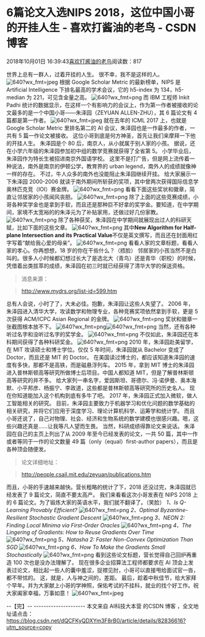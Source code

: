 
# 6篇论文入选NIPS 2018，这位中国小哥的开挂人生 - 喜欢打酱油的老鸟 - CSDN博客


2018年10月01日 16:39:43[喜欢打酱油的老鸟](https://me.csdn.net/weixin_42137700)阅读数：817


世界上总有一群人，过着开挂的人生。
很不幸，我不是这样的人。
![640?wx_fmt=jpeg](https://ss.csdn.net/p?https://mmbiz.qpic.cn/mmbiz_jpg/BnSNEaficFAbqNNrtwAK6uSib1D9N7TWorC2mjSuz8mMTwnm313L9GgC3OxViaBla10jMTJfrDhxIgspE3XagWIUA/640?wx_fmt=jpeg)
根据 Google Scholar Metric 的最新榜单，NIPS 是 Artificial Intelligence 下排名最高的学术会议，它的 h5-index 为 134，h5-median 为 221，可见含金量之高。
![640?wx_fmt=png](https://ss.csdn.net/p?https://mmbiz.qpic.cn/mmbiz_png/BnSNEaficFAbqNNrtwAK6uSib1D9N7TWorYz8g5JTaQtpkstQZsk2tmE0vrKcAEOk4plYp7bKXIAO6mqwwQ8fs3A/640?wx_fmt=png)
而 IBM 工程师 Inkit Padhi 统计的数据显示，在这样一个有影响力的会议上，作为第一作者被接收的论文最多的是一个中国小哥——朱泽园（ZEYUAN ALLEN-ZHU），其 6 篇论文有 4 篇都是第一作者。
![640?wx_fmt=jpeg](https://ss.csdn.net/p?https://mmbiz.qpic.cn/mmbiz_jpg/BnSNEaficFAbqNNrtwAK6uSib1D9N7TWorxmTl9bdBLZOXT6n6SQaibUeHgmjhX9jhRbdetBNYibP0P3UlfVXBFWTw/640?wx_fmt=jpeg)
就在去年的 ICML 2017 上，也就是 Google Scholar Metric 里排名第二的 AI 会议，朱泽园也是一作最多的作者，一共有 5 篇一作论文被接收。
这位小哥到底是何方神圣，首先让我们来摩拜一下他的开挂人生。
朱泽园是个 80 后，南京人，从小就属于别人家的小孩。
据说，还在小学六年级的朱泽园参加初中组的数学竞赛就获得了全省第 5。
小学毕业后，朱泽园作为特长生被招进南京外国语学校。
这里不是打广告，但是网上流传着一种说法，南外是南京的伊顿公学，教育界的 urban legend，南外人的成绩就像神一样的存在。
不过，牛人众多的南外也没能阻止朱泽园继续开挂。
给大家展示一下朱泽园 2000-2006 就读于南外期间所斩获的奖项，其中曾两次获得国际信息学奥林匹克竞（IOI）赛金牌。
![640?wx_fmt=png](https://ss.csdn.net/p?https://mmbiz.qpic.cn/mmbiz_png/BnSNEaficFAbqNNrtwAK6uSib1D9N7TWorCBvn2MUOJnmuWw7J9nvweNsXLWe7um9VdPBQPhUrbuAvNk72nUgichw/640?wx_fmt=png)
看看下面这些奖状和徽章，简直让邻居家的小孩闻风丧胆。
![640?wx_fmt=png](https://ss.csdn.net/p?https://mmbiz.qpic.cn/mmbiz_png/BnSNEaficFAbqNNrtwAK6uSib1D9N7TWoroFKem3wzkVKuwJLSYR7Hf683eQZQbnU1w7eF68iaUYUUYDC20vZH0Dw/640?wx_fmt=png)
除了上面的这些竞赛成绩，小哥各种奖学金也是拿到手软，而且还是那种巨不好拿的奖学金。要知道，在中学期间，家境不太宽裕的的朱泽元为了补贴家用，还做过好几份家教。
![640?wx_fmt=png](https://ss.csdn.net/p?https://mmbiz.qpic.cn/mmbiz_png/BnSNEaficFAbqNNrtwAK6uSib1D9N7TWorJNgkaoy77vyIvdSCrATdlpksp2kIqnrmZlUYhn76x5DLXev7rIXPtA/640?wx_fmt=png)
除了各种获奖，朱泽园在中学期间就展现出过人的科研天赋，比如下面的这些文章。
![640?wx_fmt=png](https://ss.csdn.net/p?https://mmbiz.qpic.cn/mmbiz_png/BnSNEaficFAbqNNrtwAK6uSib1D9N7TWorr3CYd4L0ianp09ptQOHRDLRkGoevpxQU5H30eDYjicIRibXnWVMrbZANQ/640?wx_fmt=png)
其中**New Algorithm for Half-plane Intersection and its Practical Value**不仅是英文撰写，而且还在封面用红字写着“献给我心爱的母亲”。
![640?wx_fmt=png](https://ss.csdn.net/p?https://mmbiz.qpic.cn/mmbiz_png/BnSNEaficFAbqNNrtwAK6uSib1D9N7TWorpsRZf7YJpgG14zBYVpdmrWnhFjxM2icLUpU34NtiaR33E68lBc80gYAA/640?wx_fmt=png)
看看人家的文章标题，看看人家的孝心。你再想想，18 岁的你在干些什么？（捂脸）
邻居家的小孩当然不是白叫的。很多人小时候都幻想过长大了是选北大（青鸟）还是青华（职校）的时候，凭借着出类拔萃的成绩，朱泽园在初三时就已经获得了清华大学的保送资格。

> 消息来源：

> http://www.mydrs.org/list-id=599.htm

总有人会说，小时了了，大未必佳。抱歉，朱泽园让这些人失望了。
2006 年，朱泽园进入清华大学，攻读数学和物理专业，各种竞赛奖项依然拿到手软，更是 5 次获得 ACM/ICPC Asian Regional 的金牌。
![640?wx_fmt=png](https://ss.csdn.net/p?https://mmbiz.qpic.cn/mmbiz_png/BnSNEaficFAbqNNrtwAK6uSib1D9N7TWorW6z591hVopobicXc23FxMCUINStQnAicBlslick7FTvMwCUC2Wl33QFqg/640?wx_fmt=png)
奖状和徽章一张截图根本放不下。
![640?wx_fmt=png](https://ss.csdn.net/p?https://mmbiz.qpic.cn/mmbiz_png/BnSNEaficFAbqNNrtwAK6uSib1D9N7TWorpWribaxdP0OOz4cX2EOYQGSZRdTE3HTMKmAcsicPFuqWj1vXlrwa3osA/640?wx_fmt=png)![640?wx_fmt=png](https://ss.csdn.net/p?https://mmbiz.qpic.cn/mmbiz_png/BnSNEaficFAbqNNrtwAK6uSib1D9N7TWorSLK7BbOBWLW8Q9iaHZ7WtqoSwws1eOBzvozKGTMcCo0MDaficS31K3icQ/640?wx_fmt=png)
当然，还有各种听过名字和没听过名字的奖学金。
![640?wx_fmt=png](https://ss.csdn.net/p?https://mmbiz.qpic.cn/mmbiz_png/BnSNEaficFAbqNNrtwAK6uSib1D9N7TWorOk2IPATEWFPKAR8SK3WWdEZibBpIX8Dm5qFZOPBctBs4Eh2kegI4XhQ/640?wx_fmt=png)
不仅如此，朱泽园还在本科期间获得了各种科研奖金。
![640?wx_fmt=png](https://ss.csdn.net/p?https://mmbiz.qpic.cn/mmbiz_png/BnSNEaficFAbqNNrtwAK6uSib1D9N7TWordfuVPeaHUGAAVMq1uQvmaxqtW7Sn3wKwvvf1kDYh8Axvul08qk9k1w/640?wx_fmt=png)
2010 年，朱泽园赴美留学，在 MIT 攻读硕士和博士学位。仅仅 5 年时间，朱泽园就从 Bachelor 变成了 Doctor，而且还是 MIT 的 Doctor。
在美国读过博士的，都应该知道朱泽园的速度有多快，那都不是高铁，而是磁悬浮列车。
2015 年，拿到 MIT 博士的朱泽园进入普林斯顿高等研究所做博士后项目。中国人都知道 MIT，但是了解普林斯顿高等研究的并不多。
给大家列一串名字，爱因斯坦、哥德尔、冯·诺伊曼、奥本海默、小平邦彦、杨振宁、李政道，这些都是普林斯顿高等研究所的历史名人。
现在你知道能加入这个机构到底有多牛了吧。
2017 年，朱泽园正式加入微软，做人工智能相关的研究。
目前，朱泽园主要致力于机器学习和优化问题的数学基础的相关研究，并将它们应用于深度学习、理论计算机科学、运筹学和统计学。
而且小哥还说了，自己对物理、社会、经济和生物系统的数学建模也很感兴趣。嗯，这些兴趣还真是……让我等凡人望而生畏。
当然，科研成绩得靠论文来说话。
朱泽园在自己的主页上列出了从 2009 年至今已经发表的论文，一共 50 篇，其中一作或者等同于一作的论文数量 49 篇（only（equal）first-author papers），而且是各种顶会随便发。

> 论文详细地址：

> http://people.csail.mit.edu/zeyuan/publications.htm

而且，小哥的手速越来越快。营长粗略的统计了下，2018 还没过完，朱泽园就已经发表了 9 篇论文，简直不要太高产。
我们来看看这次小哥发表在 NIPS 2018 上的 6 篇论文。为了锻炼大家的英语水平，我们就不翻译了。（笑脸）
*1、Is Q-Learning Provably Efficient?*
![640?wx_fmt=png](https://ss.csdn.net/p?https://mmbiz.qpic.cn/mmbiz_png/BnSNEaficFAbqNNrtwAK6uSib1D9N7TWor7UBd9oBicJQyFRaFsL4ku8oH9IQayItPbcHzTRqnpyXp459sPlNuGYA/640?wx_fmt=png)
*2、Optimal Byzantine-Resilient Stochastic Gradient Descent*
![640?wx_fmt=png](https://ss.csdn.net/p?https://mmbiz.qpic.cn/mmbiz_png/BnSNEaficFAbqNNrtwAK6uSib1D9N7TWortKD1Bibaib46MGlPicyEFXq69n7FqjBsMMibSedm6sQKEt5vuZTtYFgbLg/640?wx_fmt=png)
*3、NEON 2: Finding Local Minima via First-Order Oracles*
![640?wx_fmt=png](https://ss.csdn.net/p?https://mmbiz.qpic.cn/mmbiz_png/BnSNEaficFAbqNNrtwAK6uSib1D9N7TWorbtuON133XjgvtianibKlG3fH8kvCmciaR9Dpwoj3Nkkau237hXHlnk8pg/640?wx_fmt=png)
*4、The Lingering of Gradients: How to Reuse Gradients Over Time*
![640?wx_fmt=png](https://ss.csdn.net/p?https://mmbiz.qpic.cn/mmbiz_png/BnSNEaficFAbqNNrtwAK6uSib1D9N7TWor2T7SxvJbv9OibiaLNTFUL1hCaGamjiaLNQicjt9POAL9rjkjpeATnAJvUw/640?wx_fmt=png)
*5、Natasha 2: Faster Non-Convex Optimization Than SGD*
![640?wx_fmt=png](https://ss.csdn.net/p?https://mmbiz.qpic.cn/mmbiz_png/BnSNEaficFAbqNNrtwAK6uSib1D9N7TWorBgHiczFW7YghQmqwJKHDAZGibSDav9eBxUfegs9KcxwC0GVTcZibYpoTA/640?wx_fmt=png)
*6、How To Make the Gradients Small Stochastically*
![640?wx_fmt=png](https://ss.csdn.net/p?https://mmbiz.qpic.cn/mmbiz_png/BnSNEaficFAbqNNrtwAK6uSib1D9N7TWor3zZqX1695Bt0UjzrXlM2OHvUQ79B2Nee8a1nJicIJE7KKfnzyPNgTow/640?wx_fmt=png)
看到这些论文标题，营长觉得自己回炉再重造 100 次也是没办法理解了。
现在很多企业招算法工程师都要求在 AI 顶会上发表过论文，相比起一些人的囊中羞涩，捉襟见肘，小哥可以直接甩给面试官一沓，都不带怵的。
这，就是，人与神之间的，差距。
最后，趁着中秋佳节，给大家拜个早年。并为大家献上小哥的学神照，保佑考试的不挂科，就业的找个好工作。祝大家阖家幸福，万事如意！
![640?wx_fmt=jpeg](https://ss.csdn.net/p?https://mmbiz.qpic.cn/mmbiz_jpg/BnSNEaficFAbqNNrtwAK6uSib1D9N7TWorBODnNkLxbckMjkTNFPk5GmtdlkFjTGpqT5cHSUGBT4BxKz09safkJw/640?wx_fmt=jpeg)

--【完】--
--------------------- 本文来自 AI科技大本营 的CSDN 博客 ，全文地址请点击：https://blog.csdn.net/dQCFKyQDXYm3F8rB0/article/details/82836616?utm_source=copy

